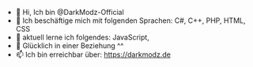 - 👋 Hi, Ich bin @DarkModz-Official
- 👀 Ich beschäftige mich mit folgenden Sprachen: C#, C++, PHP, HTML, CSS
- 🌱 aktuell lerne ich folgendes: JavaScript, 
- 💞️ Glücklich in einer Beziehung ^^
- 📫 Ich bin erreichbar über: https://darkmodz.de
